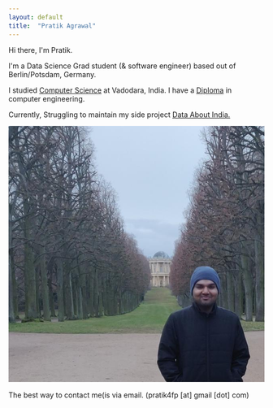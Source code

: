 ```yaml
---
layout: default
title:  "Pratik Agrawal"
---
```



Hi there, I'm Pratik.
  
I'm a Data Science Grad student (& software engineer) based out of Berlin/Potsdam, Germany. 

I studied [Computer Science](http://www.msubaroda.ac.in) at Vadodara, India. I have a [Diploma](http://www.nirmauni.ac.in) in computer engineering.

Currently, Struggling to maintain my side project [Data About India.](http://dataaboutindia.wordpress.com/)

![me](images/pa.jfif)



The best way to contact me(is via email. (pratik4fp [at] gmail [dot] com) 




